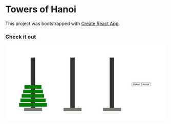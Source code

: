 # Towers of Hanoi

This project was bootstrapped with [Create React App](https://github.com/facebook/create-react-app).

### Check it out
![demo](media/hanoi_vis.gif)


